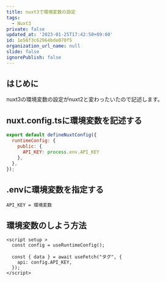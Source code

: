 ```yaml
---
title: nuxt3で環境変数の設定
tags:
  - Nuxt3
private: false
updated_at: '2023-01-25T17:42:50+09:00'
id: 1e56f3c62964bde070f5
organization_url_name: null
slide: false
ignorePublish: false
---
```

## はじめに

nuxt3の環境変数の設定がnuxt2と変わったいたので記述します。

## nuxt.config.tsに環境変数を記述する

``` js
export default defineNuxtConfig({
  runtimeConfig: {
    public: {
      API_KEY: process.env.API_KEY
    },
  },
});
```

## .envに環境変数を指定する

```
API_KEY = 環境変数
```

## 環境変数のしよう方法

```vue
<script setup >
  const config = useRuntimeConfig();

  const { data } = await useFetch("タグ", {
    api: config.API_KEY,
  });
</script>
```
